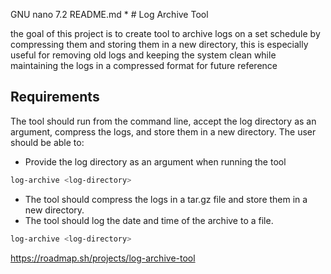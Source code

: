   GNU nano 7.2                                                              README.md *                                                                     # Log Archive Tool

the goal of this project is to create tool to archive logs on a set schedule by compressing them and storing them in a new directory,                       this is especially useful for removing old logs and keeping the system clean while maintaining the logs in a compressed format for future reference


## Requirements
The tool should run from the command line, accept the log directory as an argument, compress the logs, and store them in a new directory.                   The user should be able to:

- Provide the log directory as an argument when running the tool

```bash
log-archive <log-directory>
```

- The tool should compress the logs in a tar.gz file and store them in a new directory.
- The tool should log the date and time of the archive to a file.

```bash
log-archive <log-directory>
```

https://roadmap.sh/projects/log-archive-tool



